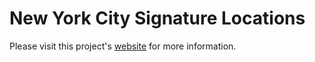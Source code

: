 # New York City Signature Locations

Please visit this project's
[website](https://timothyhelton.github.io/nyc_signature.html)
for more information.
